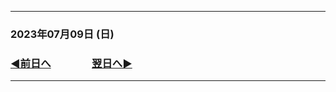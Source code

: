 
---
### 2023年07月09日 (日)

### [◀️前日へ](https://github.com/yuasys/chatty-journal/blob/main/2023/07/2023-07-08.md)&emsp;&emsp;&emsp;&emsp;[翌日へ▶️](https://github.com/yuasys/chatty-journal/blob/main/2023/07/2023-07-10.md)
---

